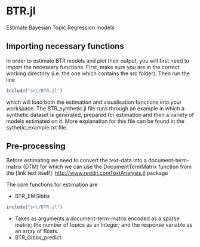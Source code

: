 # BTR.jl
Estimate Bayesian Topic Regression models

## Importing necessary functions

In order to estimate BTR models and plot their output, you will first need to import the necessary functions. First, make sure you are in the correct working directory (i.e. the one which contains the src folder). Then run the line
```julia
include("src/BTR.jl")
```
which will load both the estimation and visualisation functions into your workspace. The BTR_synthetic.jl file runs through an example in which a synthetic dataset is generated, prepared for estimation and then a variety of models estimated on it. More explanation for this file can be found in the sythetic_example.txt file.

## Pre-processing

Before estimating we need to convert the text-data into a document-term-matrix (DTM) for which we can use the DocumentTermMatrix function from the [link text itself]: http://www.reddit.comTextAnalysis.jl package

The core functions for estimation are
* BTR_EMGibbs
```julia
include("src/BTR.jl")
```
  * Takes as arguments a document-term-matrix encoded as a sparse matrix; the number of topics as an integer; and the response variable as an array of floats.
* BTR_Gibbs_predict
